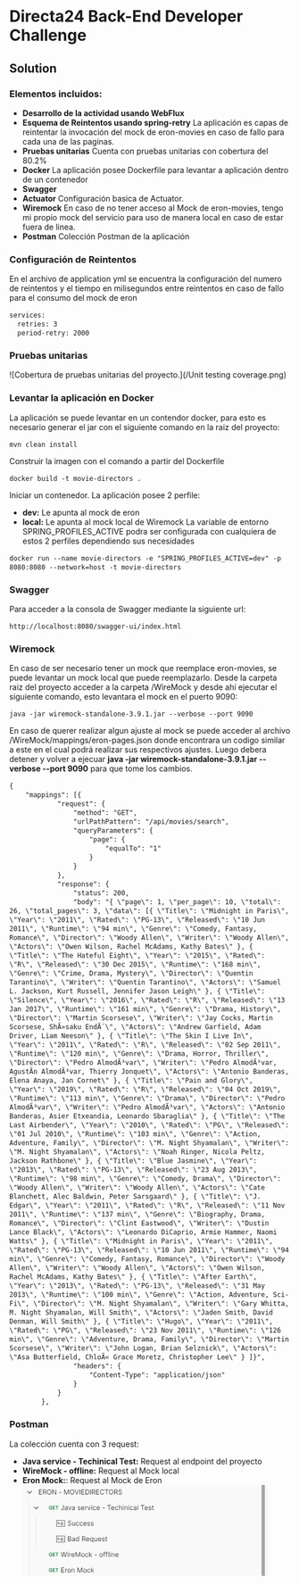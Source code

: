# Directa24 Back-End Developer Challenge 
## Solution
### Elementos incluidos:
- **Desarrollo de la actividad usando WebFlux**
- **Esquema de Reintentos usando spring-retry** La aplicación es capas de reintentar la invocación del mock de eron-movies en caso de fallo para cada una de las paginas.
- **Pruebas unitarias** Cuenta con pruebas unitarias con cobertura del 80.2%
- **Docker** La aplicación posee Dockerfile para levantar a aplicación dentro de un contenedor
- **Swagger**
- **Actuator** Configuración basica de Actuator.
- **Wiremock** En caso de no tener acceso al Mock de eron-movies, tengo mi propio mock del servicio para uso de manera local en caso de estar fuera de linea.
- **Postman** Colección Postman de la aplicación

### Configuración de Reintentos
En el archivo de application yml se encuentra la configuración del numero de reintentos y el tiempo en milisegundos entre reintentos en caso de fallo para el consumo del mock de eron
```
services:
  retries: 3
  period-retry: 2000
```
### Pruebas unitarias
![Cobertura de pruebas unitarias del proyecto.](/Unit testing coverage.png)

### Levantar la aplicación en Docker
La aplicación se puede levantar en un contendor docker, para esto es necesario generar el jar con el siguiente comando en la raiz del proyecto:
```
mvn clean install
```
Construir la imagen con el comando a partir del Dockerfile
```
docker build -t movie-directors .
```
Iniciar un contenedor. 
La aplicación posee 2 perfile:
- **dev:** Le apunta al mock de eron
- **local:** Le apunta al mock local de Wiremock
La variable de entorno SPRING_PROFILES_ACTIVE podra ser configurada con cualquiera de estos 2 perfiles dependiendo sus necesidades
```
docker run --name movie-directors -e "SPRING_PROFILES_ACTIVE=dev" -p 8080:8080 --network=host -t movie-directors
```
### Swagger
Para acceder a la consola de Swagger mediante la siguiente url:
```
http://localhost:8080/swagger-ui/index.html
```
### Wiremock
En caso de ser necesario tener un mock que reemplace eron-movies, se puede levantar un mock local que puede reemplazarlo.
Desde la carpeta raiz del proyecto acceder a la carpeta /WireMock y desde ahí ejecutar el siguiente comando, esto levantara el mock en el puerto 9090:
```
java -jar wiremock-standalone-3.9.1.jar --verbose --port 9090
```
En caso de querer realizar algun ajuste al mock se puede acceder al archivo /WireMock/mappings/eron-pages.json donde encontrara un codigo similar a este en el cual podrá realizar sus respectivos ajustes. Luego debera detener y volver a ejecuar **java -jar wiremock-standalone-3.9.1.jar --verbose --port 9090**
para que tome los cambios.
```
{
    "mappings": [{
            "request": {
                "method": "GET",
                "urlPathPattern": "/api/movies/search",
                "queryParameters": {
                    "page": {
                        "equalTo": "1"
                    }
                }
            },
            "response": {
                "status": 200,
                "body": "{ \"page\": 1, \"per_page\": 10, \"total\": 26, \"total_pages\": 3, \"data\": [{ \"Title\": \"Midnight in Paris\", \"Year\": \"2011\", \"Rated\": \"PG-13\", \"Released\": \"10 Jun 2011\", \"Runtime\": \"94 min\", \"Genre\": \"Comedy, Fantasy, Romance\", \"Director\": \"Woody Allen\", \"Writer\": \"Woody Allen\", \"Actors\": \"Owen Wilson, Rachel McAdams, Kathy Bates\" }, { \"Title\": \"The Hateful Eight\", \"Year\": \"2015\", \"Rated\": \"R\", \"Released\": \"30 Dec 2015\", \"Runtime\": \"168 min\", \"Genre\": \"Crime, Drama, Mystery\", \"Director\": \"Quentin Tarantino\", \"Writer\": \"Quentin Tarantino\", \"Actors\": \"Samuel L. Jackson, Kurt Russell, Jennifer Jason Leigh\" }, { \"Title\": \"Silence\", \"Year\": \"2016\", \"Rated\": \"R\", \"Released\": \"13 Jan 2017\", \"Runtime\": \"161 min\", \"Genre\": \"Drama, History\", \"Director\": \"Martin Scorsese\", \"Writer\": \"Jay Cocks, Martin Scorsese, ShÃ»saku EndÃ´\", \"Actors\": \"Andrew Garfield, Adam Driver, Liam Neeson\" }, { \"Title\": \"The Skin I Live In\", \"Year\": \"2011\", \"Rated\": \"R\", \"Released\": \"02 Sep 2011\", \"Runtime\": \"120 min\", \"Genre\": \"Drama, Horror, Thriller\", \"Director\": \"Pedro AlmodÃ³var\", \"Writer\": \"Pedro AlmodÃ³var, AgustÃ­n AlmodÃ³var, Thierry Jonquet\", \"Actors\": \"Antonio Banderas, Elena Anaya, Jan Cornet\" }, { \"Title\": \"Pain and Glory\", \"Year\": \"2019\", \"Rated\": \"R\", \"Released\": \"04 Oct 2019\", \"Runtime\": \"113 min\", \"Genre\": \"Drama\", \"Director\": \"Pedro AlmodÃ³var\", \"Writer\": \"Pedro AlmodÃ³var\", \"Actors\": \"Antonio Banderas, Asier Etxeandia, Leonardo Sbaraglia\" }, { \"Title\": \"The Last Airbender\", \"Year\": \"2010\", \"Rated\": \"PG\", \"Released\": \"01 Jul 2010\", \"Runtime\": \"103 min\", \"Genre\": \"Action, Adventure, Family\", \"Director\": \"M. Night Shyamalan\", \"Writer\": \"M. Night Shyamalan\", \"Actors\": \"Noah Ringer, Nicola Peltz, Jackson Rathbone\" }, { \"Title\": \"Blue Jasmine\", \"Year\": \"2013\", \"Rated\": \"PG-13\", \"Released\": \"23 Aug 2013\", \"Runtime\": \"98 min\", \"Genre\": \"Comedy, Drama\", \"Director\": \"Woody Allen\", \"Writer\": \"Woody Allen\", \"Actors\": \"Cate Blanchett, Alec Baldwin, Peter Sarsgaard\" }, { \"Title\": \"J. Edgar\", \"Year\": \"2011\", \"Rated\": \"R\", \"Released\": \"11 Nov 2011\", \"Runtime\": \"137 min\", \"Genre\": \"Biography, Drama, Romance\", \"Director\": \"Clint Eastwood\", \"Writer\": \"Dustin Lance Black\", \"Actors\": \"Leonardo DiCaprio, Armie Hammer, Naomi Watts\" }, { \"Title\": \"Midnight in Paris\", \"Year\": \"2011\", \"Rated\": \"PG-13\", \"Released\": \"10 Jun 2011\", \"Runtime\": \"94 min\", \"Genre\": \"Comedy, Fantasy, Romance\", \"Director\": \"Woody Allen\", \"Writer\": \"Woody Allen\", \"Actors\": \"Owen Wilson, Rachel McAdams, Kathy Bates\" }, { \"Title\": \"After Earth\", \"Year\": \"2013\", \"Rated\": \"PG-13\", \"Released\": \"31 May 2013\", \"Runtime\": \"100 min\", \"Genre\": \"Action, Adventure, Sci-Fi\", \"Director\": \"M. Night Shyamalan\", \"Writer\": \"Gary Whitta, M. Night Shyamalan, Will Smith\", \"Actors\": \"Jaden Smith, David Denman, Will Smith\" }, { \"Title\": \"Hugo\", \"Year\": \"2011\", \"Rated\": \"PG\", \"Released\": \"23 Nov 2011\", \"Runtime\": \"126 min\", \"Genre\": \"Adventure, Drama, Family\", \"Director\": \"Martin Scorsese\", \"Writer\": \"John Logan, Brian Selznick\", \"Actors\": \"Asa Butterfield, ChloÃ« Grace Moretz, Christopher Lee\" } ]}",
                "headers": {
                    "Content-Type": "application/json"
                }
            }
        },
```
### Postman
La colección cuenta con 3 request:
- **Java service - Techinical Test:** Request al endpoint del proyecto
- **WireMock - offline:** Request al Mock local
- **Eron Mock:**: Request al Mock de Eron
![Colección Postman.](/Postman.png)
